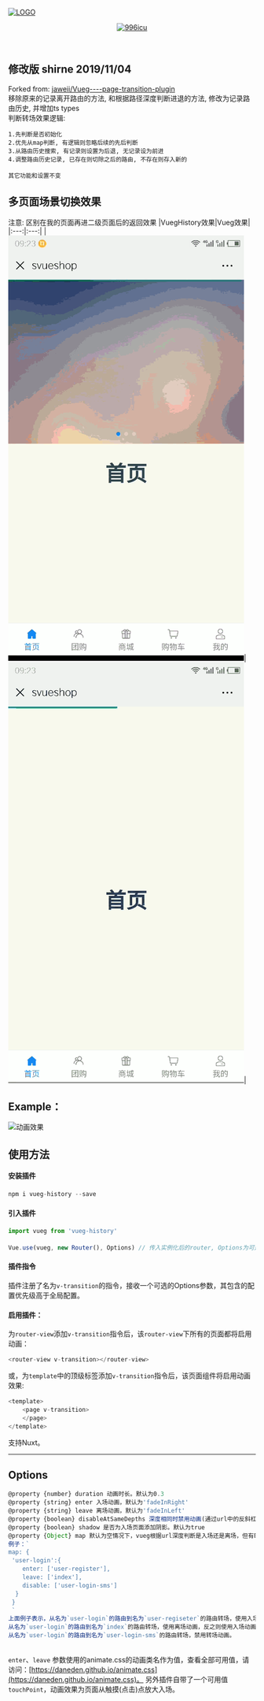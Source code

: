 [![](https://raw.githubusercontent.com/jaweii/vueg/master/image/vueg.JPG "LOGO")](https://raw.githubusercontent.com/jaweii/vueg/master/image/vueg.JPG)


<p align="center">
    <a href="https://github.com/996icu/996.ICU/blob/master/LICENSE">
        <img alt="996icu" src="https://img.shields.io/badge/license-NPL%20(The%20996%20Prohibited%20License)-blue.svg">
    </a>
</p>
<br>

## 修改版 shirne 2019/11/04
Forked from: [jaweii/Vueg----page-transition-plugin](https://github.com/jaweii/Vueg----page-transition-plugin)<br />
移除原来的记录离开路由的方法, 和根据路径深度判断进退的方法, 修改为记录路由历史, 并增加ts types<br />
判断转场效果逻辑:
```
1.先判断是否初始化
2.优先从map判断, 有逻辑则忽略后续的先后判断
3.从路由历史搜索, 有记录则设置为后退, 无记录设为前进
4.调整路由历史记录, 已存在则切除之后的路由, 不存在则存入新的

其它功能和设置不变
```
## 多页面场景切换效果
注意: 区别在我的页面再进二级页面后的返回效果
|VuegHistory效果|Vueg效果|
|:---:|:---:|
|![VuegHistory效果](image/vueg-history.gif "VuegHistory效果")|![Vueg效果](image/vueg.gif "Vueg效果")|

## Example：

![动画效果](image/GIF.gif "动画效果")


## 使用方法

#### 安装插件

```js
npm i vueg-history --save
```

#### 引入插件
```js
import vueg from 'vueg-history'

Vue.use(vueg, new Router(), Options) // 传入实例化后的router, Options为可选的插件配置

```
#### 插件指令
插件注册了名为`v-transition`的指令，接收一个可选的Options参数，其包含的配置优先级高于全局配置。

#### 启用插件：

为`router-view`添加`v-transition`指令后，该`router-view`下所有的页面都将启用动画：
```js
<router-view v-transition></router-view>
```
或，为`template`中的顶级标签添加`v-transition`指令后，该页面组件将启用动画效果:
```js
<template>
    <page v-transition>
    </page>
</template>
```

支持Nuxt。


---

## Options

```js
@property {number} duration 动画时长。默认为0.3
@property {string} enter 入场动画，默认为'fadeInRight'
@property {string} leave 离场动画，默认为'fadeInLeft'
@property {boolean} disableAtSameDepths 深度相同时禁用动画(通过url中的反斜杠数量/判断)。默认为false
@property {boolean} shadow 是否为入场页面添加阴影。默认为true
@property {Object} map 默认为空情况下，vueg根据url深度判断是入场还是离场，但有时可能并不是你想要的效果，这时你可以使用map选项。
例子：`
map: {
 'user-login':{
    enter: ['user-register'],
    leave: ['index'],
    disable: ['user-login-sms']
  }
 }
 `
上面例子表示，从名为`user-login`的路由到名为`user-regiseter`的路由转场，使用入场动画，反之则使用离场动画。
从名为`user-login`的路由到名为`index`的路由转场，使用离场动画，反之则使用入场动画。
从名为`user-login`的路由到名为`user-login-sms`的路由转场，禁用转场动画。



```

`enter`、`leave` 参数使用的animate.css的动画类名作为值，查看全部可用值，请访问：[https://daneden.github.io/animate.css](https://daneden.github.io/animate.css)。
另外插件自带了一个可用值 `touchPoint`，动画效果为页面从触摸(点击)点放大入场。

